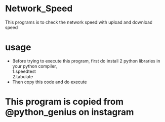 # Network_Speed
This programs is to check the network speed with upload and download speed

# usage
* Before trying to execute this program, first do install 2 python libraries in your python compiler,  
1.speedtest  
2.tabulate
* Then copy this code and do execute

# This program is copied from @python_genius on instagram
